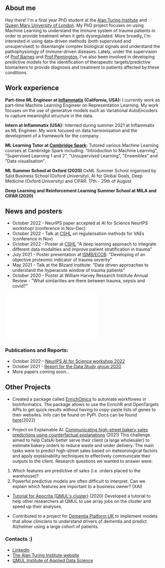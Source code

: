 ## About me

Hey there! I'm a final year PhD student at the [Alan Turing Institute](https://www.turing.ac.uk) and [Queen Mary University of London](https://www.qmul.ac.uk). My PhD project focuses on using Machine Learning to understand the immune system of trauma patients in order to provide treatment when it gets dysregulated. More broadly, I'm interested in using data-driven methods (both supervised and unsupervised) to disentangle complex biological signals and understand the pathophysiology of immune-driven diseases.
Lately, under the supervision of [Prof Barnes](https://www.qmul.ac.uk/c4tb/our-team/profiles/barnes-michael.html) and [Prof Pennington](https://www.qmul.ac.uk/blizard/all-staff/profiles/daniel-j-pennington.html), I've also been involved in developing predictive models for the identification of therapeutic targets/predictive biomarkers to provide diagnosis and treatment to patients affected by these conditions. 

## Work experience

**Part-time ML Engineer at [Inflammatix](https://inflammatix.com/ml/) (California, USA):** I currently work as part-time Machine Learning Engineer on Representation Learning. My work focuses on the use of generative models such as Variational AutoEncoders to capture meaningful structure in the data. 

**Intern at Inflammatix (USA):** Interned during summer 2021 at Inflammatix as ML Engineer. My work focused on data harmonisation and the development of a framework for the company.

**ML Learning Tutor at [Cambridge Spark](https://www.cambridgespark.com/?hsLang=en):** Tutored various Machine Learning courses at Cambridge Spark including: "Introduction to Machine Learning", "Supervised Learning 1 and 2", "Unsupervised Learning", "Ensembles" and "Data visualisation".

**ML Summer School at Oxford (2020)** OxML Summer School organised by Saïd Business School (Oxford University), AI for Global Goals, Deep Medicine (Oxford University) and CIFAR. 17th - 25th of August

**Deep Learning and Reinforcement Learning Summer School at MILA and CIFAR (2020)**

## News and posters
- October 2022 - NeurIPS paper accepted at AI for Science NeurIPS workshop! (conference in Nov-Dec)
- October 2022 - Talk at [CSHL](https://meetings.cshl.edu/abstracts.aspx?meet=DATA&year=22) on regularisation methods for VAEs (conference in Nov)
- October 2022 - Poster at [CSHL](https://meetings.cshl.edu/abstracts.aspx?meet=DATA&year=22) "A deep learning approach to integrate different data modalities and improve patient stratification in trauma" 
- July 2021 - Poster presentation at [ISMB/ECCB](https://www.iscb.org/cms_addon/conferences/ismbeccb2021/posters.php?track=MLCSB&session=D): "Developing of an objective proteomic indicator of trauma severity"
- May 2021 - Talk at the Blizard Institute: "Data driven approaches to understand the hyperacute window of trauma patients"
- October 2020 - Poster at William Harvey Research Institute Annual Review - "What similarities are there between trauma, sepsis and covid?"

![This is an image](ISMB_poster_v5.pdf)

### Publications and Reports:
- October 2022 - [NeurIPS AI for Science workshop 2022](https://openreview.net/pdf?id=FRE7FT9DDAj)
- October 2021 - [Report for the Data Study group 2020](https://zenodo.org/record/5562660#.YmLkSS8w2RY)
- More papers coming soon...

## Other Projects

- Created a package called [EnrichOmics](https://github.com/saramasarone/enrich_omics) to automate workflowes in bioinformatics. The package allows to use the EnrichR and OpenTargets APIs to get quick results without having to copy-paste lists of genes to their websites. Info can be found on PyPI. Docs can be found [here](https://enrich-omics.readthedocs.io/en/latest/index.html)(2022) 


- Project on Explainable AI: [Communicating high-street bakery sales predictions using counterfactual explanations](https://zenodo.org/record/5562660#.YmLkSS8w2RY) (2021)
This challenge aimed to help CatsAi better serve their client (a large wholesaler) to estimate bakery orders to reduce waste and under delivery. The main tasks were to predict high-street sales based on meteorological factors and apply explainability techniques to effectively communicate their outputs to the client. Research questions we wanted to answer were:

1. Which features are predictive of sales (i.e. orders placed to the warehouse)?
2. Powerful predictive models are often difficult to interpret. Can we explain which features are important to a business owner? (XAI)

- [Tutorial for Apocrita (QMUL's cluster)](https://github.com/saramasarone/Running-kallisto-on-Apocrita) (2020) Developed a tutorial to help other researchers at QMUL to use array jobs on the cluster and speed up their analyses.

- Contributed to a project for [Dementia Platform UK](https://www.dementiasplatform.uk) to implement models that allow clinicians to understand drivers of dementia and predict Alzheimer using a large cohort of patients.


### Contacts :)

- [Linkedin](https://www.linkedin.com/in/sara-masarone/)
- [The Alan Turing Institute website](https://www.turing.ac.uk/people/doctoral-students/sara-masarone)
- [QMUL Institute of Applied Data Science](https://www.applieddatascience.qmul.ac.uk/people/smasarone)

